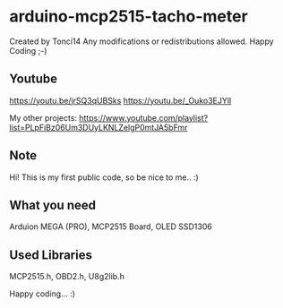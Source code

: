 # arduino-mcp2515-tacho-meter
Created by Tonci14
Any modifications or redistributions allowed. Happy Coding ;-)

## Youtube
https://youtu.be/jrSQ3qUBSks
https://youtu.be/_Ouko3EJYlI

My other projects:
https://www.youtube.com/playlist?list=PLpFiBz06Um3DUyLKNLZelgP0mtJA5bFmr

## Note
Hi! This is my first public code, so be nice to me.. :)

## What you need
Arduion MEGA (PRO), MCP2515 Board, OLED SSD1306

## Used Libraries
MCP2515.h, OBD2.h, U8g2lib.h

Happy coding... :)
